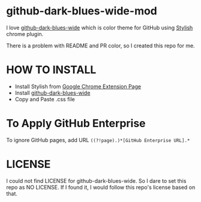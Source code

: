 # github-dark-blues-wide-mod

I love [github-dark-blues-wide](https://userstyles.org/styles/120866/github-dark-blues-wide) which is color theme for GitHub using [Stylish](https://userstyles.org/) chrome plugin.

There is a problem with README and PR color, so I created this repo for me.

# HOW TO INSTALL

* Install Stylish from [Google Chrome Extension Page](https://chrome.google.com/webstore/detail/stylish/fjnbnpbmkenffdnngjfgmeleoegfcffe)
* Install [github-dark-blues-wide](https://userstyles.org/styles/120866/github-dark-blues-wide)
* Copy and Paste .css file

# To Apply GitHub Enterprise

To ignore GitHub pages, add URL `((?!page).)*[GitHub Enterprise URL].*`

# LICENSE

I could not find LICENSE for github-dark-blues-wide. So I dare to set this repo as NO LICENSE. If I found it, I would follow this repo's license based on that.
